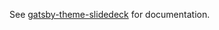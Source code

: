 See [gatsby-theme-slidedeck](https://github.com/FLGMwt/gatsby-theme-slidedeck/blob/master/README.md) for documentation.